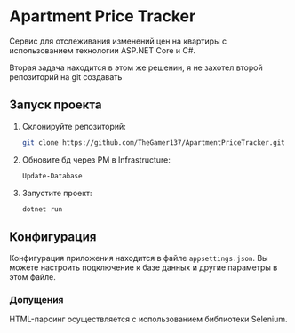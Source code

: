﻿# Apartment Price Tracker
Сервис для отслеживания изменений цен на квартиры с использованием технологии ASP.NET Core и C#.

Вторая задача находится в этом же решении, я не захотел второй репозиторий на git создавать
## Запуск проекта
1. Склонируйте репозиторий:

    ```bash
    git clone https://github.com/TheGamer137/ApartmentPriceTracker.git
    ```

2. Обновите бд через PM в Infrastructure:

    ```bash
    Update-Database
    ```

3. Запустите проект:

    ```bash
    dotnet run
    ```

## Конфигурация

Конфигурация приложения находится в файле `appsettings.json`. Вы можете настроить подключение к базе данных и другие параметры в этом файле.
### Допущения
HTML-парсинг осуществляется с использованием библиотеки Selenium.